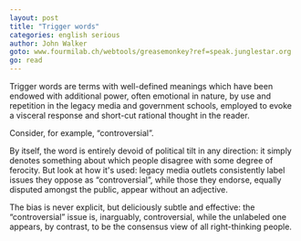 ```yaml
---
layout: post
title: "Trigger words"
categories: english serious
author: John Walker
goto: www.fourmilab.ch/webtools/greasemonkey?ref=speak.junglestar.org
go: read
---
```

Trigger words are terms with well-defined meanings which have been endowed with additional power, often emotional in nature, by use and repetition in the legacy media and government schools, employed to evoke a visceral response and short-cut rational thought in the reader.

Consider, for example, “controversial”.

By itself, the word is entirely devoid of political tilt in any direction: it simply denotes something about which people disagree with some degree of ferocity. But look at how it's used: legacy media outlets consistently label issues they oppose as “controversial”, while those they endorse, equally disputed amongst the public, appear without an adjective.

The bias is never explicit, but deliciously subtle and effective: the “controversial” issue is, inarguably, controversial, while the unlabeled one appears, by contrast, to be the consensus view of all right-thinking people.
